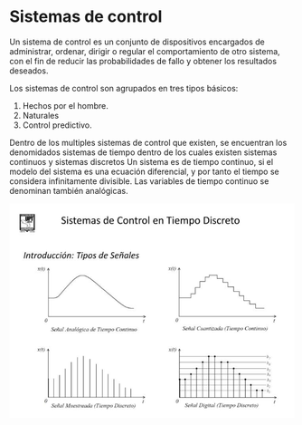# Sistemas de control
Un sistema de control es un conjunto de dispositivos encargados de administrar, ordenar, dirigir o regular el comportamiento de otro sistema, con el fin de reducir las probabilidades de fallo y obtener los resultados deseados.

Los sistemas de control son agrupados en tres tipos básicos:
1. Hechos por el hombre.
2. Naturales
3. Control predictivo.

Dentro de los multiples sistemas de control que existen, se encuentran los denomidados sistemas de tiempo dentro de los cuales existen sistemas continuos y sistemas discretos
Un sistema es de tiempo continuo, si el modelo del sistema es una ecuación diferencial, y por tanto el tiempo se considera infinitamente divisible. Las variables de tiempo continuo se denominan también analógicas.

![](../public/img2.jpeg)